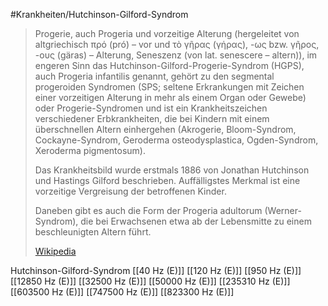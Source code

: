#Krankheiten/Hutchinson-Gilford-Syndrom
> Progerie, auch Progeria und vorzeitige Alterung (hergeleitet von altgriechisch πρό (pró) – vor und τὸ γῆρας (γήρας), -ως bzw. γῆρος, -ους (gäras) – Alterung, Seneszenz (von lat. senescere – altern)), im engeren Sinn das Hutchinson-Gilford-Progerie-Syndrom (HGPS), auch Progeria infantilis genannt, gehört zu den segmental progeroiden Syndromen (SPS; seltene Erkrankungen mit Zeichen einer vorzeitigen Alterung in mehr als einem Organ oder Gewebe) oder Progerie-Syndromen und ist ein Krankheitszeichen verschiedener Erbkrankheiten, die bei Kindern mit einem überschnellen Altern einhergehen (Akrogerie, Bloom-Syndrom, Cockayne-Syndrom, Geroderma osteodysplastica, Ogden-Syndrom, Xeroderma pigmentosum).
>
> Das Krankheitsbild wurde erstmals 1886 von Jonathan Hutchinson und Hastings Gilford beschrieben. Auffälligstes Merkmal ist eine vorzeitige Vergreisung der betroffenen Kinder.
>
> Daneben gibt es auch die Form der Progeria adultorum (Werner-Syndrom), die bei Erwachsenen etwa ab der Lebensmitte zu einem beschleunigten Altern führt.
>
> [Wikipedia](https://de.wikipedia.org/wiki/Progerie)

Hutchinson-Gilford-Syndrom
[[40 Hz (E)]]
[[120 Hz (E)]]
[[950 Hz (E)]]
[[12850 Hz (E)]]
[[32500 Hz (E)]]
[[50000 Hz (E)]]
[[235310 Hz (E)]]
[[603500 Hz (E)]]
[[747500 Hz (E)]]
[[823300 Hz (E)]]